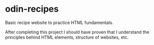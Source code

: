 # odin-recipes

Basic recipe website to practice HTML fundamentals.

After completing this project I should have proven that I understand the principles behind HTML elements, structure of websites, etc.
